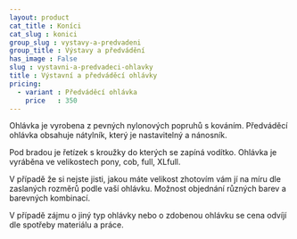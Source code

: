 ```yaml
---
layout: product
cat_title : Koníci
cat_slug : konici
group_slug : vystavy-a-predvadeni
group_title : Výstavy a předvádění
has_image : False
slug : vystavni-a-predvadeci-ohlavky
title : Výstavní a předváděcí ohlávky
pricing:
  - variant : Předváděcí ohlávka
    price   : 350
---
```


Ohlávka je vyrobena z pevných nylonových popruhů s kováním.
Předváděcí ohlávka obsahuje nátylník, který je nastavitelný a nánosník.

Pod bradou je řetízek s kroužky do kterých se zapíná vodítko.
Ohlávka je vyráběna ve velikostech pony, cob, full, XLfull. 

V případě že si nejste jisti, jakou máte velikost zhotovím vám jí na míru dle zaslaných rozměrů podle vaší ohlávku. 
Možnost objednání různých barev a barevných kombinací.

V případě zájmu o jiný typ ohlávky nebo o zdobenou ohlávku se cena odvíjí dle spotřeby materiálu a práce.

